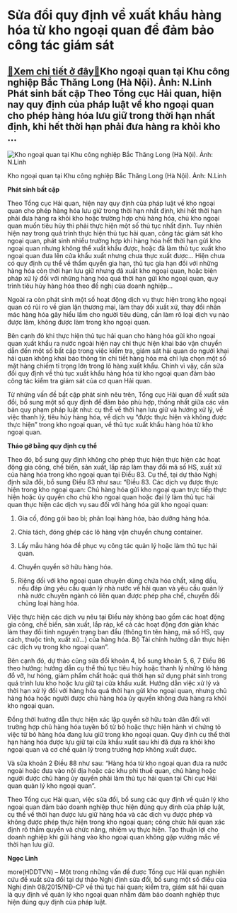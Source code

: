 Sửa đổi quy định về xuất khẩu hàng hóa từ kho ngoại quan để đảm bảo công tác giám sát
=====================================================================================

[:gift:Xem chi tiết ở đây:gift:](https://hddtvn.com/sua-doi-quy-dinh-ve-xuat-khau-hang-hoa-tu-kho-ngoai-quan-de-dam-bao-cong-tac-giam-sat/)Kho ngoại quan tại Khu công nghiệp Bắc Thăng Long (Hà Nội). Ảnh: N.Linh Phát sinh bất cập Theo Tổng cục Hải quan, hiện nay quy định của pháp luật về kho ngoại quan cho phép hàng hóa lưu giữ trong thời hạn nhất định, khi hết thời hạn phải đưa hàng ra khỏi kho …
--------------------------------------------------------------------------------------------------------------------------------------------------------------------------------------------------------------------------------------------------------------------





![Kho ngoại quan tại Khu công nghiệp Bắc Thăng Long (Hà Nội). 	Ảnh: N.Linh](https://hddtvn.com/wp-content/uploads/2021/01/2015_10-4942_10-4350_10-1135_IMG_0108.jpg "Kho ngoại quan tại Khu công nghiệp Bắc Thăng Long (Hà Nội). 	Ảnh: N.Linh")


Kho ngoại quan tại Khu công nghiệp Bắc Thăng Long (Hà Nội). Ảnh: N.Linh



**Phát sinh bất cập**


Theo Tổng cục Hải quan, hiện nay quy định của pháp luật về kho ngoại quan cho phép hàng hóa lưu giữ trong thời hạn nhất định, khi hết thời hạn phải đưa hàng ra khỏi kho hoặc trường hợp chủ hàng hóa, chủ kho ngoại quan muốn tiêu hủy thì phải thực hiện một số thủ tục nhất định. Tuy nhiên hiện nay trong quá trình thực hiện thủ tục hải quan, công tác giám sát kho ngoại quan, phát sinh nhiều trường hợp khi hàng hóa hết thời hạn gửi kho ngoại quan nhưng không thể xuất khẩu được, hoặc đã làm thủ tục xuất kho ngoại quan đưa lên cửa khẩu xuất nhưng chưa thực xuất được… Hiện chưa có quy định cụ thể về thẩm quyền gia hạn, thủ tục gia hạn đối với những hàng hóa còn thời hạn lưu giữ nhưng đã xuất kho ngoại quan, hoặc biện pháp xử lý đối với những hàng hóa quá thời hạn gửi kho ngoại quan, quy trình tiêu hủy hàng hóa theo đề nghị của doanh nghiệp…


Ngoài ra còn phát sinh một số hoạt động dịch vụ thực hiện trong kho ngoại quan có rủi ro về gian lận thương mại, làm thay đổi xuất xứ, thay đổi nhãn mác hàng hóa gây hiểu lầm cho người tiêu dùng, cần làm rõ loại dịch vụ nào được làm, không được làm trong kho ngoại quan.


Bên cạnh đó khi thực hiện thủ tục hải quan cho hàng hóa gửi kho ngoại quan xuất khẩu ra nước ngoài hiện nay chỉ thực hiện khai báo vận chuyển dẫn đến một số bất cập trong việc kiểm tra, giám sát hải quan do người khai hải quan không khai báo thông tin chi tiết hàng hóa mà chỉ lựa chọn một số mặt hàng chiếm tỉ trọng lớn trong lô hàng xuất khẩu. Chính vì vậy, cần sửa đổi quy định về thủ tục xuất khẩu hàng hóa từ kho ngoại quan đảm bảo công tác kiểm tra giám sát của cơ quan Hải quan.


Từ những vấn đề bất cập phát sinh nêu trên, Tổng cục Hải quan đề xuất sửa đổi, bổ sung một số quy định để đảm bảo phù hợp, thống nhất giữa các văn bản quy phạm pháp luật như: cụ thể về thời hạn lưu giữ và hướng xử lý, về việc thanh lý, tiêu hủy hàng hóa, về dịch vụ “được thực hiện và không được thực hiện” trong kho ngoại quan, về thủ tục xuất khẩu hàng hóa từ kho ngoại quan.


**Tháo gỡ bằng quy định cụ thể**


Theo đó, bổ sung quy định không cho phép thực hiện thực hiện các hoạt động gia công, chế biến, sản xuất, lắp ráp làm thay đổi mã số HS, xuất xứ của hàng hóa trong kho ngoại quan tại Điều 83. Cụ thể, tại dự thảo Nghị định sửa đổi, bổ sung Điều 83 như sau: “Điều 83. Các dịch vụ được thực hiện trong kho ngoại quan: Chủ hàng hóa gửi kho ngoại quan trực tiếp thực hiện hoặc ủy quyền cho chủ kho ngoại quan hoặc đại lý làm thủ tục hải quan thực hiện các dịch vụ sau đối với hàng hóa gửi kho ngoại quan:


1. Gia cố, đóng gói bao bì; phân loại hàng hóa, bảo dưỡng hàng hóa.


2. Chia tách, đóng ghép các lô hàng vận chuyển chung container.


3. Lấy mẫu hàng hóa đề phục vụ công tác quản lý hoặc làm thủ tục hải quan.


4. Chuyển quyền sở hữu hàng hóa.


5. Riêng đối với kho ngoại quan chuyên dùng chứa hóa chất, xăng dầu, nếu đáp ứng yêu cầu quản lý nhà nước về hải quan và yêu cầu quản lý nhà nước chuyên ngành có liên quan được phép pha chế, chuyển đổi chủng loại hàng hóa.


Việc thực hiện các dịch vụ nêu tại Điều này không bao gồm các hoạt động gia công, chế biến, sản xuất, lắp ráp, kể cả các hoạt động đơn giản khác làm thay đổi tính nguyên trạng ban đầu (thông tin tên hàng, mã số HS, quy cách, thuộc tính, xuất xứ…) của hàng hóa. Bộ Tài chính hướng dẫn thực hiện các dịch vụ trong kho ngoại quan”.


Bên cạnh đó, dự thảo cũng sửa đổi khoản 4, bổ sung khoản 5, 6, 7 Điều 86 theo hướng: hướng dẫn cụ thể thủ tục tiêu hủy hoặc thanh lý những lô hàng đổ vỡ, hư hỏng, giảm phẩm chất hoặc quá thời hạn sử dụng phát sinh trong quá trình lưu kho hoặc lưu giữ tại cửa khẩu xuất. Hướng dẫn việc xử lý và thời hạn xử lý đối với hàng hóa quá thời hạn gửi kho ngoại quan, nhưng chủ hàng hóa hoặc người được chủ hàng hóa ủy quyền không đưa hàng ra khỏi kho ngoại quan.


Đồng thời hướng dẫn thực hiện xác lập quyền sở hữu toàn dân đối với trường hợp chủ hàng hóa tuyên bố từ bỏ hoặc thực hiện hành vi chứng tỏ việc từ bỏ hàng hóa đang lưu giữ trong kho ngoại quan. Quy định cụ thể thời hạn hàng hóa được lưu giữ tại cửa khẩu xuất sau khi đã đưa ra khỏi kho ngoại quan và cơ chế quản lý trong trường hợp không xuất được.


Và sửa khoản 2 Điều 88 như sau: “Hàng hóa từ kho ngoại quan đưa ra nước ngoài hoặc đưa vào nội địa hoặc các khu phi thuế quan, chủ hàng hoặc người được chủ hàng ủy quyền phải làm thủ tục hải quan tại Chi cục Hải quan quản lý kho ngoại quan”.


Theo Tổng cục Hải quan, việc sửa đổi, bổ sung các quy định về quản lý kho ngoại quan đảm bảo doanh nghiệp thực hiện đúng quy định của pháp luật, cụ thể về thời hạn được lưu giữ hàng hóa và các dịch vụ được phép và không được phép thực hiện trong kho ngoại quan; công chức hải quan xác định rõ thẩm quyền và chức năng, nhiệm vụ thực hiện. Tạo thuận lợi cho doanh nghiệp khi gửi hàng vào kho ngoại quan không gặp vướng mắc về thời hạn lưu giữ.




**Ngọc Linh**



more(HDDTVN) – Một trong những vấn đề được Tổng cục Hải quan nghiên cứu đề xuất sửa đổi tại dự thảo Nghị định sửa đổi, bổ sung một số điều của Nghị định 08/2015/NĐ-CP về thủ tục hải quan; kiểm tra, giám sát hải quan là quy định về quản lý kho ngoại quan nhằm đảm bảo doanh nghiệp thực hiện đúng quy định của pháp luật.

